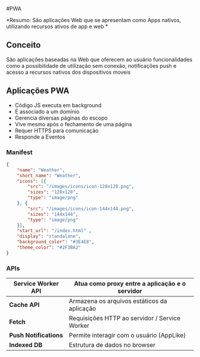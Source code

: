 #PWA

*Resumo: São aplicações Web que se apresentam como Apps nativos, utilizando recursos ativos de app e web *

## Conceito
São aplicações baseadas na Web que oferecem ao usuário funcionalidades como a possibilidade de utilização sem conexão, notificações push e acesso a recursos nativos dos dispositivos moveis

## Aplicações PWA
* Código JS executa em background
* É associado a um domínio
* Gerencia diversas páginas do escopo
* Vive mesmo após o fechamento de uma página
* Requer HTTPS para comunicação 
* Responde a Eventos

### Manifest

```json
{
	"name": "Weather",
	"short_name": "Weather",
	"icons": [{	
		"src": "/images/icons/icon-128x128.png",
		"sizes": "128x128",
		"type": "image/png"
	}, {
		"src": "/images/icons/icon-144x144.png",
		"sizes": "144x144",
		"type": "image/png"
	}],
	"start_url": "/index.html" ,
	"display": "standalone",
	"background_color": "#ЗЕ4Е8",
	"theme_color": "#2F3BA2"
}
```

### APIs

| **Service Worker API** | Atua como proxy entre a aplicação e o servidor |
| ---------------------- | ---------------------------------------------- |
| **Cache API**          | Armazena os arquivos estáticos da aplicação    |
| **Fetch**              | Requisições HTTP ao servidor / Service Worker  |
| **Push Notifications** | Permite interagir com o usuário (AppLike)      |
| **Indexed DB**         | Estrutura de dados no browser                  |
